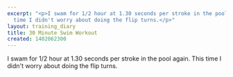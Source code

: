 ```yaml
---
excerpt: "<p>I swam for 1/2 hour at 1.30 seconds per stroke in the pool again. This
  time I didn't worry about doing the flip turns.</p>"
layout: training_diary
title: 30 Minute Swim Workout
created: 1402062300
---
```

<p>I swam for 1/2 hour at 1.30 seconds per stroke in the pool again. This time I didn't worry about doing the flip turns.</p>
